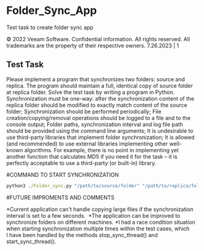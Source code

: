 # Folder_Sync_App
Test task to create folder sync app

© 2022 Veeam Software. Confidential information. All rights reserved. All trademarks are the property of their respective owners. 7.26.2023 | 1
## Test Task
Please implement a program that synchronizes two folders: source and
replica. The program should maintain a full, identical copy of source
folder at replica folder. Solve the test task by writing a program in
Python.
Synchronization must be one-way: after the synchronization content of the
replica folder should be modified to exactly match content of the source
folder;
Synchronization should be performed periodically;
File creation/copying/removal operations should be logged to a file and to the
console output;
Folder paths, synchronization interval and log file path should be provided
using the command line arguments;
It is undesirable to use third-party libraries that implement folder
synchronization;
It is allowed (and recommended) to use external libraries implementing other
well-known algorithms. For example, there is no point in implementing yet
another function that calculates MD5 if you need it for the task – it is perfectly
acceptable to use a third-party (or built-in) library.


#COMMAND TO START SYNCHRONIZATION 

```cmd
python3 ./Folder_sync.py "/path/to/source/folder" "/path/to/replica/folder" "/path/to/log/folder" synchronization_interval

```


#FUTURE IMPROMENTS AND COMMENTS

*Current application can't handle copying large files if the synchronization interval is set to a few seconds.  
*The application can be improved to synchronize folders on different machines.
*I had a race condition situation when starting synchronization multiple times within the test cases, which I have been handled by the methods stop_sync_thread() and start_sync_thread().